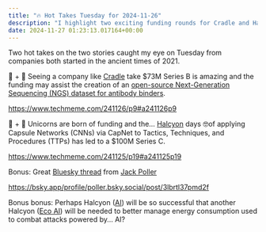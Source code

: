 ```yaml
---
title: "🔥 Hot Takes Tuesday for 2024-11-26"
description: "I highlight two exciting funding rounds for Cradle and Halcyon, plus a thought-provoking Bluesky thread."
date: 2024-11-27 01:23:13.017164+00:00
---
```


<!-- buttondown-editor-mode: fancy --><p>Two hot takes on the two stories caught my eye on Tuesday from companies both started in the ancient times of 2021.</p><p>🧬 + 🤖 Seeing a company like <a target="_blank" rel="noopener noreferrer nofollow" href="https://www.cradle.bio/">Cradle</a> take $73M Series B is amazing and the funding may assist the creation of an <a target="_blank" rel="noopener noreferrer nofollow" href="https://www.cradle.bio/blog/antibody-ngs-data-initiative">open-source Next-Generation Sequencing (NGS) dataset for antibody binders</a>.</p><p><a target="_blank" rel="noopener noreferrer nofollow" href="https://www.techmeme.com/241126/p9#a241126p9">https://www.techmeme.com/241126/p9#a241126p9</a></p><p>🦄 + 🤖 Unicorns are born of funding and the… <a target="_blank" rel="noopener noreferrer nofollow" href="https://www.halcyon.ai/">Halcyon</a> days 🤓of applying Capsule Networks (CNNs) via CapNet to Tactics, Techniques, and Procedures (TTPs) has led to a $100M Series C.</p><p><a target="_blank" rel="noopener noreferrer nofollow" href="https://www.techmeme.com/241125/p19#a241125p19">https://www.techmeme.com/241125/p19#a241125p19</a></p><p>Bonus: Great <a target="_blank" rel="noopener noreferrer nofollow" href="https://bsky.app/profile/poller.bsky.social/post/3lbrtl37pmd2f">Bluesky thread</a> from <a target="_blank" rel="noopener noreferrer nofollow" href="https://www.linkedin.com/in/jackpoller/">Jack Poller</a></p><p><a target="_blank" rel="noopener noreferrer nofollow" href="https://bsky.app/profile/poller.bsky.social/post/3lbrtl37pmd2f">https://bsky.app/profile/poller.bsky.social/post/3lbrtl37pmd2f</a></p><p>Bonus bonus: Perhaps Halcyon (<a target="_blank" rel="noopener noreferrer nofollow" href="https://www.halcyon.ai/">AI</a>) will be so successful that another Halcyon (<a target="_blank" rel="noopener noreferrer nofollow" href="https://halcyon.eco/">Eco AI</a>) will be needed to better manage energy consumption used to combat attacks powered by… AI?</p>